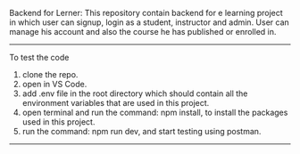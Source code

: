 Backend for Lerner:
This repository contain backend for e learning project in which user can signup, login as a student, instructor and admin. 
User can manage his account and also the course he has published or enrolled in.
*************************************************************************************************************************************************************************
To test the code
1. clone the repo.
2. open in VS Code.
3. add .env file in the root directory which should contain all the environment variables that are used in this project.
4. open terminal and run the command: npm install, to install the packages used in this project.
5. run the command: npm run dev, and start testing using postman.
*************************************************************************************************************************************************************************
